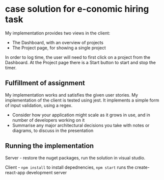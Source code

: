 # case solution for e-conomic hiring task

My implementation provides two views in the client:

* The Dashboard, with an overview of projects
* The Project page, for showing a single project

In order to log time, the user will need to first click on a project from the Dashboard. At the Project page there is a Start button to start and stop the timer.

## Fulfillment of assignment

My implementation works and satisfies the given user stories.
My implementation of the client is tested using jest.
It implements a simple form of input validation, using a regex.

* Consider how your application might scale as it grows in use, and in number of developers working on it
* Summarise any major architectural decisions you take with notes or diagrams, to discuss in the presentation

## Running the implementation

Server - restore the nuget packages, run the solution in visual studio.

Client - `npm install` to install depednencies, `npm start` runs the create-react-app development server
